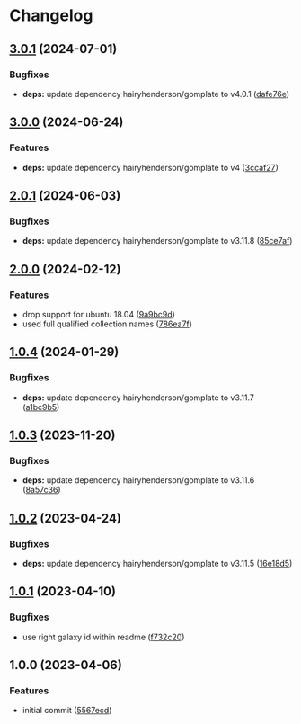 # Changelog

## [3.0.1](https://github.com/rolehippie/gomplate/compare/v3.0.0...v3.0.1) (2024-07-01)


### Bugfixes

* **deps:** update dependency hairyhenderson/gomplate to v4.0.1 ([dafe76e](https://github.com/rolehippie/gomplate/commit/dafe76e03b972546e08bd63d15824c438b2d4252))

## [3.0.0](https://github.com/rolehippie/gomplate/compare/v2.0.1...v3.0.0) (2024-06-24)


### Features

* **deps:** update dependency hairyhenderson/gomplate to v4 ([3ccaf27](https://github.com/rolehippie/gomplate/commit/3ccaf273f15b331b80b9dea0d081a9b50abe4e8d))

## [2.0.1](https://github.com/rolehippie/gomplate/compare/v2.0.0...v2.0.1) (2024-06-03)


### Bugfixes

* **deps:** update dependency hairyhenderson/gomplate to v3.11.8 ([85ce7af](https://github.com/rolehippie/gomplate/commit/85ce7af805b33fff45359d41afc536cd66b7e80b))

## [2.0.0](https://github.com/rolehippie/gomplate/compare/v1.0.4...v2.0.0) (2024-02-12)


### Features

* drop support for ubuntu 18.04 ([9a9bc9d](https://github.com/rolehippie/gomplate/commit/9a9bc9df40825239e097a867d35b18c95889009e))
* used full qualified collection names ([786ea7f](https://github.com/rolehippie/gomplate/commit/786ea7f8bdac46ccbdf569b740d19128f326464e))

## [1.0.4](https://github.com/rolehippie/gomplate/compare/v1.0.3...v1.0.4) (2024-01-29)


### Bugfixes

* **deps:** update dependency hairyhenderson/gomplate to v3.11.7 ([a1bc9b5](https://github.com/rolehippie/gomplate/commit/a1bc9b5e75cb06dced1d86fe8fae9c6c1d3d20ee))

## [1.0.3](https://github.com/rolehippie/gomplate/compare/v1.0.2...v1.0.3) (2023-11-20)


### Bugfixes

* **deps:** update dependency hairyhenderson/gomplate to v3.11.6 ([8a57c36](https://github.com/rolehippie/gomplate/commit/8a57c36f210271117ff53385e9c0707b1e0febd8))

## [1.0.2](https://github.com/rolehippie/gomplate/compare/v1.0.1...v1.0.2) (2023-04-24)


### Bugfixes

* **deps:** update dependency hairyhenderson/gomplate to v3.11.5 ([16e18d5](https://github.com/rolehippie/gomplate/commit/16e18d5ba02e252e541e082cc7acdc419c9967d3))

## [1.0.1](https://github.com/rolehippie/gomplate/compare/v1.0.0...v1.0.1) (2023-04-10)


### Bugfixes

* use right galaxy id within readme ([f732c20](https://github.com/rolehippie/gomplate/commit/f732c20cb1980c0d7cb5fb32d5b0ad1e4355c133))

## 1.0.0 (2023-04-06)


### Features

* initial commit ([5567ecd](https://github.com/rolehippie/gomplate/commit/5567ecd3e50ff45e766d27d36e2644c4d53b38d5))

